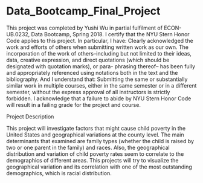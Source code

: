 # Data_Bootcamp_Final_Project
This project was completed by Yushi Wu in partial fulfilment of ECON-UB.0232, Data Bootcamp, Spring 2018. I certify that the NYU Stern Honor Code applies to this project. In particular, I have:
Clearly acknowledged the work and efforts of others when submitting written work as our own. The incorporation of the work of others–including but not limited to their ideas, data, creative expression, and direct quotations (which should be designated with quotation marks), or para- phrasing thereof– has been fully and appropriately referenced using notations both in the text and the bibliography.
And I understand that:
Submitting the same or substantially similar work in multiple courses, either in the same semester or in a different semester, without the express approval of all instructors is strictly forbidden.
I acknowledge that a failure to abide by NYU Stern Honor Code will result in a failing grade for the project and course.


Project Description

This project will investigate factors that might cause child poverty in the United States and geographical variations at the county level. The main determinants that examined are family types (whether the child is raised by two or one parent in the family) and races. Also, the geographical distribution and variation of child poverty rates seem to correlate to the demographics of different areas. This projects will try to visualize the geographical variation and its correlation with one of the most outstanding demographics, which is racial distribution.
